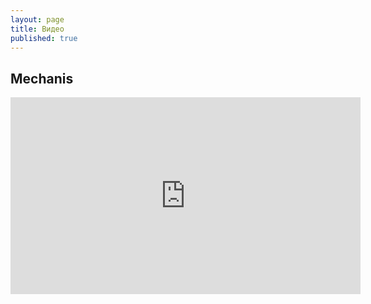 ```yaml
---
layout: page
title: Видео
published: true
---
```


## Mechanis

<iframe width="560" height="315" src="https://www.youtube.com/embed/ei79Y_aqrm0" frameborder="0" allow="autoplay; encrypted-media" allowfullscreen></iframe>
